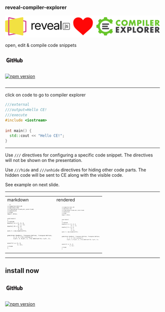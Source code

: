 <!-- .slide: data-background-color="#bee4fd" -->

### reveal-compiler-explorer

![reveal-heart-ce](images/reveal-heart-ce.png)

open, edit & compile code snippets

<div class="row">
  <div class="column">

  [![gitHub](images/GitHub_Logo.png)](https://github.com/dvirtz/reveal-compiler-explorer/tree/master/packages/reveal-compiler-explorer)

  </div>
  <div class="column">
  
  [![npm version](https://badge.fury.io/js/reveal-compiler-explorer.svg)](https://badge.fury.io/js/reveal-compiler-explorer) 
  
  </div>
</div>

---

<p id="click-name">click on code to go to compiler explorer</p>

```cpp []
///external
///output=Hello CE!
///execute
#include <iostream>

int main() {
  std::cout << "Hello CE!";
}
```

---

Use `///` directives for configuring a specific code snippet. 
The directives will not be shown on the presentation.

Use `///hide` and `///unhide` directives for hiding other code parts.
The hidden code will be sent to CE along with the visible code.

See example on next slide.

---

<table>
  <tr>
    <td>markdown</td>
    <td>rendered</td>
  </tr>
  <tr>
    <td>
      <pre style="font-size: 0.3em; display: table-cell;">
```d
///compiler=ldc1_20
///options=-m32
///libs=cblas:trunk,mir_core:trunk
///noexecute
///hide
import cblas;
<br/>
void main()
{
///unhide
double[] A = [1, 0, 0,
              0, 1, 1];
double[] B = [1, 0,
              0, 1,
              2, 2];
auto C = new double[2*2];
<br/>
gemm(Order.RowMajor, Transpose.NoTrans, Transpose.NoTrans,
        2, 2, 3, /*no scaling*/1,
        A.ptr, 3, B.ptr, 2, /*no addition*/0, C.ptr, 2);
<br/>
assert(C == [1, 0,
             2, 3]);
///hide
}
```
      </pre>
    </td>
    <td>
      <pre style="font-size: 0.3em; display: table-cell;"><code data-trim data-noescape class="d">
        ///compiler=ldc1_20
        ///options=-m32
        ///libs=cblas:trunk,mir_core:trunk
        ///noexecute
        ///hide
        import cblas;
        <br/>
        void main()
        {
        ///unhide
        double[] A = [1, 0, 0,
                      0, 1, 1];
        double[] B = [1, 0,
                      0, 1,
                      2, 2];
        auto C = new double[2*2];
        <br/>
        gemm(Order.RowMajor, Transpose.NoTrans, Transpose.NoTrans,
                2, 2, 3, /*no scaling*/1,
                A.ptr, 3, B.ptr, 2, /*no addition*/0, C.ptr, 2);
        <br/>
        assert(C == [1, 0,
                    2, 3]);
        ///hide
        }
      </code></pre>
    </td>
  </tr>
</table>

---

<!-- .slide: data-background-color="#bee4fd" -->

## install now

<div class="row">
  <div class="column">

  [![gitHub](images/GitHub_Logo.png)](https://github.com/dvirtz/reveal-compiler-explorer/tree/master/packages/reveal-compiler-explorer)

  </div>
  <div class="column">
  
  [![npm version](https://badge.fury.io/js/reveal-compiler-explorer.svg)](https://badge.fury.io/js/reveal-compiler-explorer) 
  
  </div>
</div>

